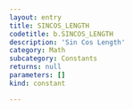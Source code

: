 ```yaml
---
layout: entry
title: SINCOS_LENGTH
codetitle: b.SINCOS_LENGTH
description: 'Sin Cos Length'
category: Math
subcategory: Constants
returns: null
parameters: []
kind: constant

---
```

